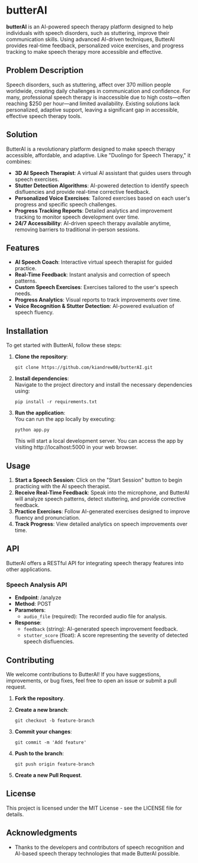 
# butterAI  

**butterAI** is an AI-powered speech therapy platform designed to help individuals with speech disorders, such as stuttering, improve their communication skills. Using advanced AI-driven techniques, ButterAI provides real-time feedback, personalized voice exercises, and progress tracking to make speech therapy more accessible and effective.  

## Problem Description  

Speech disorders, such as stuttering, affect over 370 million people worldwide, creating daily challenges in communication and confidence. For many, professional speech therapy is inaccessible due to high costs—often reaching $250 per hour—and limited availability. Existing solutions lack personalized, adaptive support, leaving a significant gap in accessible, effective speech therapy tools.  

## Solution  

ButterAI is a revolutionary platform designed to make speech therapy accessible, affordable, and adaptive. Like "Duolingo for Speech Therapy," it combines:  

- **3D AI Speech Therapist**: A virtual AI assistant that guides users through speech exercises.  
- **Stutter Detection Algorithms**: AI-powered detection to identify speech disfluencies and provide real-time corrective feedback.  
- **Personalized Voice Exercises**: Tailored exercises based on each user's progress and specific speech challenges.  
- **Progress Tracking Reports**: Detailed analytics and improvement tracking to monitor speech development over time.  
- **24/7 Accessibility**: AI-driven speech therapy available anytime, removing barriers to traditional in-person sessions.  

## Features  

- **AI Speech Coach**: Interactive virtual speech therapist for guided practice.  
- **Real-Time Feedback**: Instant analysis and correction of speech patterns.  
- **Custom Speech Exercises**: Exercises tailored to the user's speech needs.  
- **Progress Analytics**: Visual reports to track improvements over time.  
- **Voice Recognition & Stutter Detection**: AI-powered evaluation of speech fluency.  

## Installation  

To get started with ButterAI, follow these steps:  

1. **Clone the repository**:  
   ```
   git clone https://github.com/kiandrew08/butterAI.git
   ```

2. **Install dependencies**:  
   Navigate to the project directory and install the necessary dependencies using:  
   ```
   pip install -r requirements.txt
   ```

3. **Run the application**:  
   You can run the app locally by executing:  
   ```
   python app.py
   ```
   This will start a local development server. You can access the app by visiting http://localhost:5000 in your web browser.

## Usage

1. **Start a Speech Session**: Click on the "Start Session" button to begin practicing with the AI speech therapist.
2. **Receive Real-Time Feedback**: Speak into the microphone, and ButterAI will analyze speech patterns, detect stuttering, and provide corrective feedback.
3. **Practice Exercises**: Follow AI-generated exercises designed to improve fluency and pronunciation.
4. **Track Progress**: View detailed analytics on speech improvements over time.

## API

ButterAI offers a RESTful API for integrating speech therapy features into other applications.

### Speech Analysis API
- **Endpoint**: /analyze
- **Method**: POST
- **Parameters**:
  - `audio_file` (required): The recorded audio file for analysis.
- **Response**:
  - `feedback` (string): AI-generated speech improvement feedback.
  - `stutter_score` (float): A score representing the severity of detected speech disfluencies.

## Contributing

We welcome contributions to ButterAI! If you have suggestions, improvements, or bug fixes, feel free to open an issue or submit a pull request.

1. **Fork the repository**.
2. **Create a new branch**:
   ```
   git checkout -b feature-branch
   ```

3. **Commit your changes**:
   ```
   git commit -m 'Add feature'
   ```

4. **Push to the branch**:
   ```
   git push origin feature-branch
   ```

5. **Create a new Pull Request**.

## License

This project is licensed under the MIT License - see the LICENSE file for details.

## Acknowledgments

- Thanks to the developers and contributors of speech recognition and AI-based speech therapy technologies that made ButterAI possible.


